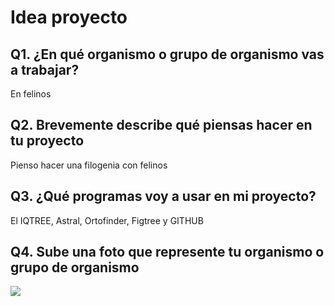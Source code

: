 # Idea proyecto

## Q1. ¿En qué organismo o grupo de organismo vas a trabajar?

En felinos

## Q2. Brevemente describe qué piensas hacer en tu proyecto

Pienso hacer una filogenia con felinos

## Q3. ¿Qué programas voy a usar en mi proyecto?

El IQTREE, Astral, Ortofinder, Figtree y GITHUB

## Q4. Sube una foto que represente tu organismo o grupo de organismo

![ ](https://www.petdarling.com/wp-content/uploads/2020/11/felinos-salvajes.jpg)
